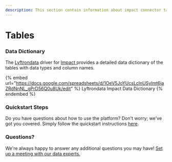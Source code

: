```yaml
---
description: This section contain information about impact connector tables information
---
```


# Tables

### Data Dictionary

The [Lyftrondata](https://www.lyftrondata.com/) driver for [Impact](https://www.lyftrondata.com/integration/marketing-analytics/impact//)[ ](https://www.lyftrondata.com/integration/impact/)provides a detailed data dictionary of the tables with data types and column names.

{% embed url="https://docs.google.com/spreadsheets/d/1OeV5JoYUcsLclnUSylmt6jaZRdNnNL_gPrD56Q0u8Uk/edit" %}
Lyftrondata Impact Data Dictionary
{% endembed %}

### Quickstart Steps

Do you have questions about how to use the platform? Don't worry; we've got you covered. Simply follow the quickstart instructions [here](../README.md).

### Questions? <a href="#questions" id="questions"></a>

We're always happy to answer any additional questions you may have! [Set up a meeting with our data experts.](https://www.lyftrondata.com/book-a-meeting/)

